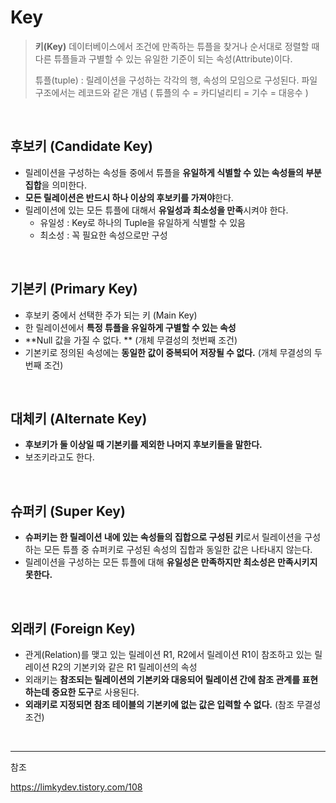 # Key

> **키(Key)**
> 데이터베이스에서 조건에 만족하는 튜플을 찾거나 순서대로 정렬할 때 다른 튜플들과 구별할 수 있는 유일한 기준이 되는 속성(Attribute)이다.
>
> 튜플(tuple) : 릴레이션을 구성하는 각각의 행, 속성의 모임으로 구성된다. 파일 구조에서는 레코드와 같은 개념 ( 튜플의 수 = 카디널리티 = 기수 = 대응수 )

<br />

## 후보키 (Candidate Key)

- 릴레이션을 구성하는 속성들 중에서 튜플을 **유일하게 식별할 수 있는 속성들의 부분집합**을 의미한다.
- **모든 릴레이션은 반드시 하나 이상의 후보키를 가져야**한다.
- 릴레이션에 있는 모든 튜플에 대해서 **유일성과 최소성을 만족**시켜야 한다.
	- 유일성 : Key로 하나의 Tuple을 유일하게 식별할 수 있음
	- 최소성 : 꼭 필요한 속성으로만 구성

<br />

## 기본키 (Primary Key)

- 후보키 중에서 선택한 주가 되는 키 (Main Key)
- 한 릴레이션에서 **특정 튜플을 유일하게 구별할 수 있는 속성**
- **Null 값을 가질 수 없다. ** (개체 무결성의 첫번째 조건)
- 기본키로 정의된 속성에는 **동일한 값이 중복되어 저장될 수 없다.** (개체 무결성의 두번째 조건)

<br />

## 대체키 (Alternate Key)

- **후보키가 둘 이상일 때 기본키를 제외한 나머지 후보키들을 말한다.**
- 보조키라고도 한다.

<br />

## 슈퍼키 (Super Key)

- **슈퍼키는 한 릴레이션 내에 있는 속성들의 집합으로 구성된 키**로서 릴레이션을 구성하는 모든 튜플 중 슈퍼키로 구성된 속성의 집합과 동일한 값은 나타내지 않는다.
- 릴레이션을 구성하는 모든 튜플에 대해 **유일성은 만족하지만 최소성은 만족시키지 못한다.**

<br />

## 외래키 (Foreign Key)

- 관게(Relation)를 맺고 있는 릴레이션 R1, R2에서 릴레이션 R1이 참조하고 있는 릴레이션 R2의 기본키와 같은 R1 릴레이션의 속성
- 외래키는 **참조되는 릴레이션의 기본키와 대응되어 릴레이션 간에 참조 관계를 표현하는데 중요한 도구**로 사용된다.
- **외래키로 지정되면 참조 테이블의 기본키에 없는 값은 입력할 수 없다.** (참조 무결성 조건)

<br />

---

참조

https://limkydev.tistory.com/108
 